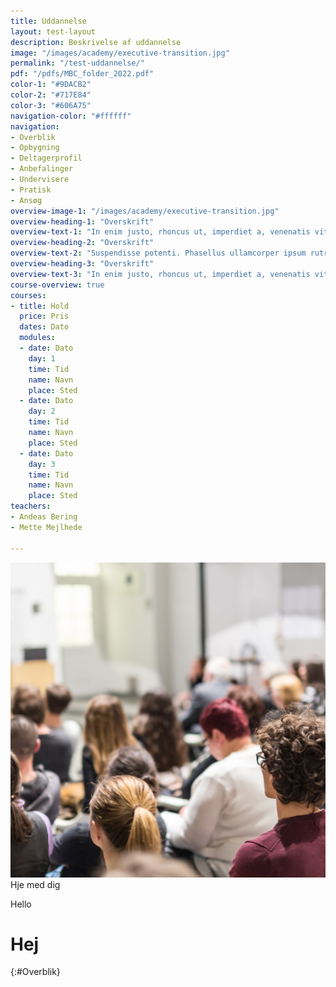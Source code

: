 ```yaml
---
title: Uddannelse
layout: test-layout
description: Beskrivelse af uddannelse
image: "/images/academy/executive-transition.jpg"
permalink: "/test-uddannelse/"
pdf: "/pdfs/MBC_folder_2022.pdf"
color-1: "#9DACB2"
color-2: "#717E84"
color-3: "#606A75"
navigation-color: "#ffffff"
navigation:
- Overblik
- Opbygning
- Deltagerprofil
- Anbefalinger
- Undervisere
- Pratisk
- Ansøg
overview-image-1: "/images/academy/executive-transition.jpg"
overview-heading-1: "Overskrift"
overview-text-1: "In enim justo, rhoncus ut, imperdiet a, venenatis vitae, justo. In ac felis quis tortor malesuada pretium. Vivamus laoreet. Donec id justo. Duis arcu tortor, suscipit eget, imperdiet nec, imperdiet iaculis, ipsum."
overview-heading-2: "Overskrift"
overview-text-2: "Suspendisse potenti. Phasellus ullamcorper ipsum rutrum nunc. Integer tincidunt. Aenean tellus metus, bibendum sed, posuere ac, mattis non, nunc. Donec elit libero, sodales nec, volutpat a, suscipit non, turpis.<br><br>Sed lectus. Pellentesque commodo eros a enim. Sed fringilla mauris sit amet nibh. Vivamus laoreet. Praesent vestibulum dapibus nibh.<br><br>Praesent nec nisl a purus blandit viverra. Proin sapien ipsum, porta a, auctor quis, euismod ut, mi. Phasellus blandit leo ut odio. Pellentesque posuere. Nullam dictum felis eu pede mollis pretium."
overview-heading-3: "Overskrift"
overview-text-3: "In enim justo, rhoncus ut, imperdiet a, venenatis vitae, justo. In ac felis quis tortor malesuada pretium. Vivamus laoreet. Donec id justo. Duis arcu tortor, suscipit eget, imperdiet nec, imperdiet iaculis, ipsum."
course-overview: true
courses:
- title: Hold
  price: Pris
  dates: Dato
  modules:
  - date: Dato
    day: 1
    time: Tid
    name: Navn
    place: Sted
  - date: Dato
    day: 2
    time: Tid
    name: Navn
    place: Sted
  - date: Dato
    day: 3
    time: Tid
    name: Navn
    place: Sted
teachers:
- Andeas Bering
- Mette Mejlhede

---
```

![](/images/events/foredrag.png)Hje med dig

Hello

# Hej
{:#Overblik}
